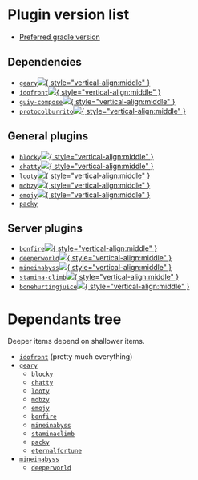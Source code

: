 # Plugin version list

- [Preferred gradle version](https://github.com/MineInAbyss/Idofront/blob/master/gradle/wrapper/gradle-wrapper.properties)

## Dependencies
- [`geary`![](https://img.shields.io/github/v/release/MineInAbyss/geary-papermc){ style="vertical-align:middle" }][geary-papermc]
- [`idofront`![](https://img.shields.io/github/v/release/MineInAbyss/idofront){ style="vertical-align:middle" }][idofront]
- [`guiy-compose`![](https://img.shields.io/github/v/release/MineInAbyss/guiy-compose){ style="vertical-align:middle" }][guiy-compose]
- [`protocolburrito`![](https://img.shields.io/github/v/release/MineInAbyss/protocolburrito){ style="vertical-align:middle" }][protocolburrito]


## General plugins
- [`blocky`![](https://img.shields.io/github/v/release/MineInAbyss/blocky){ style="vertical-align:middle" }][blocky]
- [`chatty`![](https://img.shields.io/github/v/release/MineInAbyss/chatty){ style="vertical-align:middle" }][chatty]
- [`looty`![](https://img.shields.io/github/v/release/MineInAbyss/looty){ style="vertical-align:middle" }][looty]
- [`mobzy`![](https://img.shields.io/github/v/release/MineInAbyss/mobzy){ style="vertical-align:middle" }][mobzy]
- [`emojy`![](https://img.shields.io/github/v/release/MineInAbyss/emojy){ style="vertical-align:middle" }][emojy]
- [`packy`][packy]

## Server plugins
- [`bonfire`![](https://img.shields.io/github/v/release/MineInAbyss/bonfire){ style="vertical-align:middle" }][bonfire]
- [`deeperworld`![](https://img.shields.io/github/v/release/MineInAbyss/deeperworld){ style="vertical-align:middle" }][deeperworld]
- [`mineinabyss`![](https://img.shields.io/github/v/release/MineInAbyss/mineinabyss){ style="vertical-align:middle" }][mineinabyss]
- [`stamina-climb`![](https://img.shields.io/github/v/release/MineInAbyss/staminaclimb){ style="vertical-align:middle" }][staminaclimb]
- [`bonehurtingjuice`![](https://img.shields.io/github/v/release/MineInAbyss/bonehurtingjuice){ style="vertical-align:middle" }][bonehurtingjuice]

# Dependants tree

Deeper items depend on shallower items.

- [`idofront`][idofront] (pretty much everything)
- [`geary`][geary-papermc]
    - [`blocky`][blocky]
    - [`chatty`][chatty]
    - [`looty`][looty]
    - [`mobzy`][mobzy]
    - [`emojy`][emojy]
    - [`bonfire`][bonfire]
    - [`mineinabyss`][mineinabyss]
    - [`staminaclimb`][staminaclimb]
    - [`packy`][packy]
    - [`eternalfortune`][eternalfortune]
- [`mineinabyss`][mineinabyss]
    - [`deeperworld`][deeperworld]

[geary-papermc]: https://github.com/MineInAbyss/geary-papermc/releases/
[idofront]: https://github.com/MineInAbyss/Idofront/releases/
[guiy-compose]: https://github.com/MineInAbyss/guiy-compose
[protocolburrito]: https://github.com/MineInAbyss/protocolburrito

[blocky]: https://github.com/MineInAbyss/Blocky/releases
[chatty]: https://github.com/MineInAbyss/Chatty/releases
[looty]: https://github.com/MineInAbyss/Looty/releases
[mobzy]: https://github.com/MineInAbyss/Mobzy/releases
[emojy]: https://github.com/MineInAbyss/Emojy/releases

[bonfire]: https://github.com/MineInAbyss/Bonfire/releases
[deeperworld]: https://github.com/MineInAbyss/DeeperWorld/releases
[mineinabyss]: https://github.com/MineInAbyss/MineInAbyss/releases
[staminaclimb]: https://github.com/MineInAbyss/StaminaClimb/releases
[bonehurtingjuice]: https://github.com/MineInAbyss/bonehurtingjuice/releases
[packy]: https://github.com/MineInAbyss/Packy/releases/
[eternalfortune]: https://github.com/MineInAbyss/EternalFortune/releases
